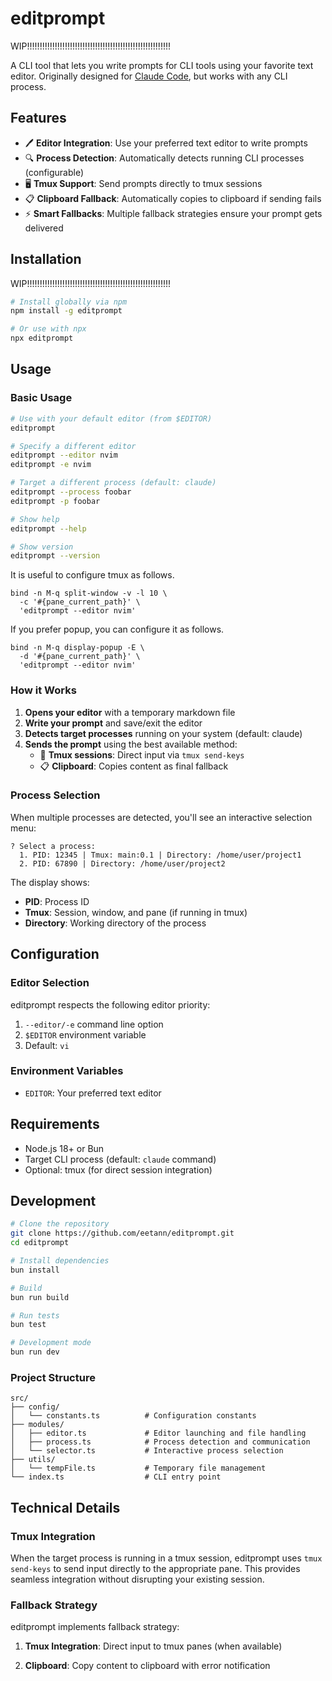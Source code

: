 # editprompt

WIP!!!!!!!!!!!!!!!!!!!!!!!!!!!!!!!!!!!!!!!!!!!!!!!!!!!!!!!!!

A CLI tool that lets you write prompts for CLI tools using your favorite text editor. Originally designed for [Claude Code](https://docs.anthropic.com/en/docs/claude-code/overview), but works with any CLI process.

## Features

- 🖊️ **Editor Integration**: Use your preferred text editor to write prompts  
- 🔍 **Process Detection**: Automatically detects running CLI processes (configurable)
- 🖥️ **Tmux Support**: Send prompts directly to tmux sessions
- 📋 **Clipboard Fallback**: Automatically copies to clipboard if sending fails
- ⚡ **Smart Fallbacks**: Multiple fallback strategies ensure your prompt gets delivered

## Installation

WIP!!!!!!!!!!!!!!!!!!!!!!!!!!!!!!!!!!!!!!!!!!!!!!!!!!!!!!!!!

```bash
# Install globally via npm
npm install -g editprompt

# Or use with npx
npx editprompt
```

## Usage

### Basic Usage

```bash
# Use with your default editor (from $EDITOR)
editprompt

# Specify a different editor
editprompt --editor nvim
editprompt -e nvim

# Target a different process (default: claude)
editprompt --process foobar
editprompt -p foobar

# Show help
editprompt --help

# Show version
editprompt --version
```

It is useful to configure tmux as follows.

```tmux
bind -n M-q split-window -v -l 10 \
  -c '#{pane_current_path}' \
  'editprompt --editor nvim'
```

If you prefer popup, you can configure it as follows.
```tmux
bind -n M-q display-popup -E \
  -d '#{pane_current_path}' \
  'editprompt --editor nvim'
```

### How it Works

1. **Opens your editor** with a temporary markdown file
2. **Write your prompt** and save/exit the editor  
3. **Detects target processes** running on your system (default: claude)
4. **Sends the prompt** using the best available method:
   - 🎯 **Tmux sessions**: Direct input via `tmux send-keys`
   - 📋 **Clipboard**: Copies content as final fallback

### Process Selection

When multiple processes are detected, you'll see an interactive selection menu:

```
? Select a process:
  1. PID: 12345 | Tmux: main:0.1 | Directory: /home/user/project1
  2. PID: 67890 | Directory: /home/user/project2
```

The display shows:
- **PID**: Process ID
- **Tmux**: Session, window, and pane (if running in tmux)
- **Directory**: Working directory of the process

## Configuration

### Editor Selection

editprompt respects the following editor priority:

1. `--editor/-e` command line option
2. `$EDITOR` environment variable  
3. Default: `vi`

### Environment Variables

- `EDITOR`: Your preferred text editor

## Requirements

- Node.js 18+ or Bun
- Target CLI process (default: `claude` command)
- Optional: tmux (for direct session integration)

## Development

```bash
# Clone the repository
git clone https://github.com/eetann/editprompt.git
cd editprompt

# Install dependencies
bun install

# Build
bun run build

# Run tests
bun test

# Development mode
bun run dev
```

### Project Structure

```
src/
├── config/
│   └── constants.ts          # Configuration constants
├── modules/
│   ├── editor.ts             # Editor launching and file handling
│   ├── process.ts            # Process detection and communication
│   └── selector.ts           # Interactive process selection
├── utils/
│   └── tempFile.ts           # Temporary file management
└── index.ts                  # CLI entry point
```

## Technical Details

### Tmux Integration

When the target process is running in a tmux session, editprompt uses `tmux send-keys` to send input directly to the appropriate pane. This provides seamless integration without disrupting your existing session.

### Fallback Strategy

editprompt implements fallback strategy:

1. **Tmux Integration**: Direct input to tmux panes (when available)
<!-- 2. **New Process**: Launch new Claude instance with piped input -->
2. **Clipboard**: Copy content to clipboard with error notification
